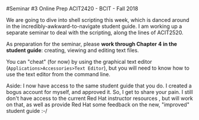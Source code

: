 #Seminar #3 Online Prep
ACIT2420 - BCIT - Fall 2018

We are going to dive into shell scripting this week, which is danced around
in the incredibly-awkward-to-navigate student guide. I am working up a
separate seminar to deal with the scripting, along the lines of ACIT2520.

As preparation for the seminar, please **work through Chapter 4 in the student guide**: 
creating, viewing and editing text files.

You can "cheat" (for now) by using the graphical text editor (`Applications>Accessories>Text Editor`),
but you will need to know how to use the text editor from the command line.

Aside: I now have access to the same student guide that you do. I created a bogus account
for myself, and approved it. So, I get to share your pain. I still don't have
access to the current Red Hat instructor resources , but will work on that, as
well as provide Red Hat some feedback on the new, "improved" student guide :-/
